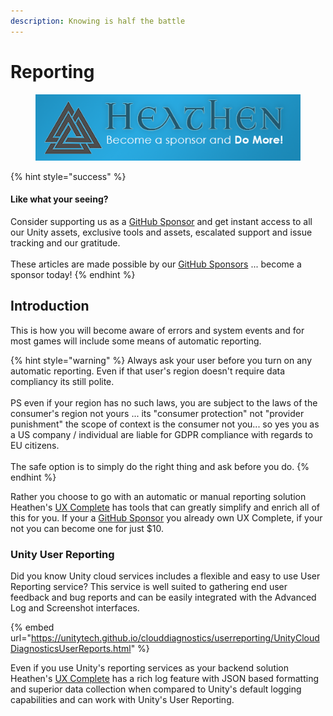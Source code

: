 ```yaml
---
description: Knowing is half the battle
---
```


# Reporting

<figure><img src="../../../../.gitbook/assets/512x128 Sponsor Banner.png" alt="Become a sponsor and Do More"><figcaption></figcaption></figure>

{% hint style="success" %}
#### Like what your seeing?

Consider supporting us as a [GitHub Sponsor](../../../become-a-sponsor.md) and get instant access to all our Unity assets, exclusive tools and assets, escalated support and issue tracking and our gratitude.\
\
These articles are made possible by our [GitHub Sponsors](https://github.com/sponsors/heathen-engineering) ... become a sponsor today!
{% endhint %}

## Introduction

This is how you will become aware of errors and system events and for most games will include some means of automatic reporting.

{% hint style="warning" %}
Always ask your user before you turn on any automatic reporting. Even if that user's region doesn't require data compliancy its still polite.\
\
PS even if your region has no such laws, you are subject to the laws of the consumer's region not yours ... its "consumer protection" not "provider punishment" the scope of context is the consumer not you... so yes you as a US company / individual are liable for GDPR compliance with regards to EU citizens.\
\
The safe option is to simply do the right thing and ask before you do.
{% endhint %}

Rather you choose to go with an automatic or manual reporting solution Heathen's [UX Complete](../../../../assets/ux/learning/core-concepts/feedback-tools.md) has tools that can greatly simplify and enrich all of this for you. If your a [GitHub Sponsor](../../../become-a-sponsor.md) you already own UX Complete, if your not you can become one for just $10.

### Unity User Reporting

Did you know Unity cloud services includes a flexible and easy to use User Reporting service? This service is well suited to gathering end user feedback and bug reports and can be easily integrated with the Advanced Log and Screenshot interfaces.

{% embed url="https://unitytech.github.io/clouddiagnostics/userreporting/UnityCloudDiagnosticsUserReports.html" %}

Even if you use Unity's reporting services as your backend solution Heathen's [UX Complete](../../../../assets/ux/learning/core-concepts/feedback-tools.md) has a rich log feature with JSON based formatting and superior data collection when compared to Unity's default logging capabilities and can work with Unity's User Reporting.
